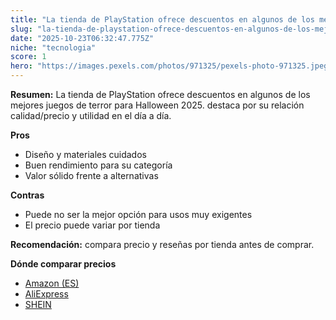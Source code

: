 ```yaml
---
title: "La tienda de PlayStation ofrece descuentos en algunos de los mejores juegos de terror para Halloween 2025."
slug: "la-tienda-de-playstation-ofrece-descuentos-en-algunos-de-los-mejores-juegos-de-t"
date: "2025-10-23T06:32:47.775Z"
niche: "tecnologia"
score: 1
hero: "https://images.pexels.com/photos/971325/pexels-photo-971325.jpeg?auto=compress&cs=tinysrgb&fit=crop&h=627&w=1200&auto=compress&cs=tinysrgb&w=1200&h=675&fit=crop"
---
```


**Resumen:** La tienda de PlayStation ofrece descuentos en algunos de los mejores juegos de terror para Halloween 2025. destaca por su relación calidad/precio y utilidad en el día a día.

**Pros**
- Diseño y materiales cuidados
- Buen rendimiento para su categoría
- Valor sólido frente a alternativas

**Contras**
- Puede no ser la mejor opción para usos muy exigentes
- El precio puede variar por tienda

**Recomendación:** compara precio y reseñas por tienda antes de comprar.

**Dónde comparar precios**
- [Amazon (ES)](https://www.amazon.es/s?k=La%20tienda%20de%20PlayStation%20ofrece%20descuentos%20en%20algunos%20de%20los%20mejores%20juegos%20de%20terror%20para%20Halloween%202025.&tag=teknovashop25-21)
- [AliExpress](https://www.aliexpress.com/wholesale?SearchText=La%20tienda%20de%20PlayStation%20ofrece%20descuentos%20en%20algunos%20de%20los%20mejores%20juegos%20de%20terror%20para%20Halloween%202025.)
- [SHEIN](https://www.shein.com/pdsearch/La%20tienda%20de%20PlayStation%20ofrece%20descuentos%20en%20algunos%20de%20los%20mejores%20juegos%20de%20terror%20para%20Halloween%202025.)